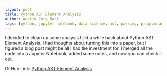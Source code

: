 ```yaml
---
layout: post
title: Python AST Element Analysis
author: Austin Cory Bart
tags: [python, jupyter notebook, data science, ast, parsing, program analysis]
---
```


I decided to clean up some analysis I did a while back about Python AST Element Analysis. I had thoughts about turning this into a paper, but I figured a blog post might be all I had the investment for. I merged all the code into a Jupyter Notebook, added some notes, and now you can check it out.

GitHub Link: [Python AST Element Analysis](https://github.com/acbart/python-ast-analysis/blob/master/Data%20Analysis.ipynb)


